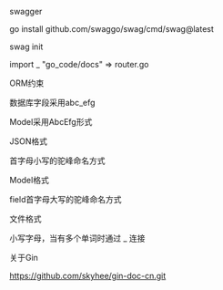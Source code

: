 swagger

go install github.com/swaggo/swag/cmd/swag@latest

swag init

import _ "go_code/docs" => router.go

ORM约束

数据库字段采用abc_efg

Model采用AbcEfg形式

JSON格式

首字母小写的驼峰命名方式

Model格式

field首字母大写的驼峰命名方式

文件格式

小写字母，当有多个单词时通过 _ 连接

关于Gin

https://github.com/skyhee/gin-doc-cn.git
